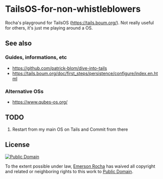 # TailsOS-for-non-whistleblowers
Rocha's playground for TailsOS (https://tails.boum.org/). Not really useful for others, it's just me playing around a OS.

## See also

### Guides, informations, etc
- <https://github.com/patrick-blom/dive-into-tails>
- <https://tails.boum.org/doc/first_steps/persistence/configure/index.en.html>

### Alternative OSs
- https://www.qubes-os.org/

## TODO
1. Restart from my main OS on Tails and Commit from there

## License

[![Public Domain](https://i.creativecommons.org/p/zero/1.0/88x31.png)](UNLICENSE)

To the extent possible under law, [Emerson Rocha](https://github.com/fititnt)
has waived all copyright and related or neighboring rights to this work to
[Public Domain](UNLICENSE).